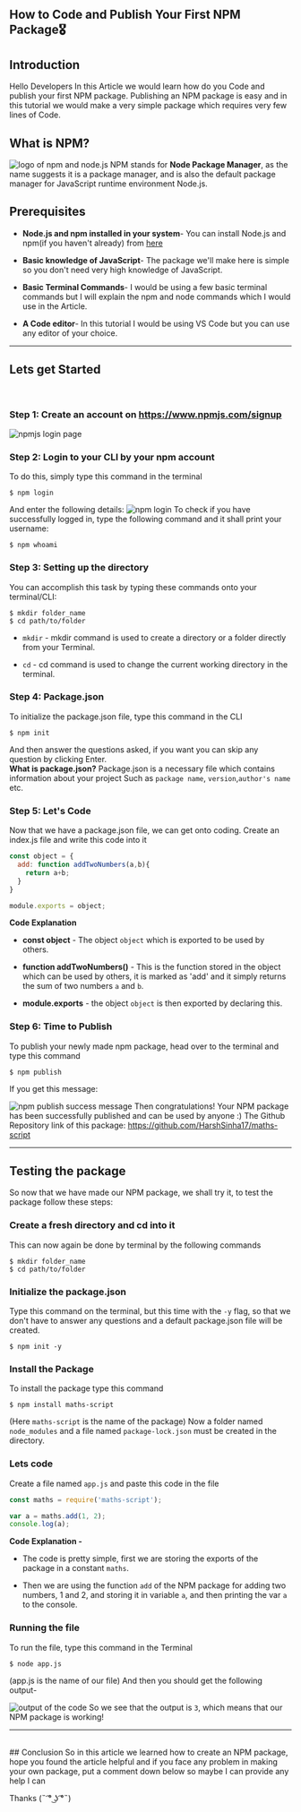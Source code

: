 ## How to Code and Publish Your First NPM Package🎖



## Introduction
Hello Developers
In this Article we would learn how do you Code and publish your first NPM package. 
Publishing an NPM package is easy and in this tutorial we would make a very simple package which requires very few lines of Code. 
## What is NPM? 
![logo of npm and node.js](https://dev-to-uploads.s3.amazonaws.com/uploads/articles/f2dlthk3cfechgkgcitq.png)
NPM stands for **Node Package Manager**, as the name suggests it is a package manager, and is also the default package manager for JavaScript runtime environment Node.js.
## Prerequisites

- **Node.js and npm installed in your system**- You can install Node.js and npm(if you haven't already) from [here](https://nodejs.org/en/download/)


- **Basic knowledge of JavaScript**- The package we'll make here is simple so you don't need very high knowledge of JavaScript. 


- **Basic Terminal Commands**- I would be using a few basic terminal commands but I will explain the npm and node commands which I would use in the Article. 


- **A Code editor**- In this tutorial I would be using VS Code but you can use any editor of your choice. 

---

## Lets get Started


<br>

### Step 1: Create an account on https://www.npmjs.com/signup
![npmjs login page](https://dev-to-uploads.s3.amazonaws.com/uploads/articles/hsjv1p7p3eced89ke46j.jpg)
<br>
### Step 2: Login to your CLI by your npm account
To do this, simply type this command in the terminal

```
$ npm login
```
And enter the following details:
![npm login](https://dev-to-uploads.s3.amazonaws.com/uploads/articles/o1um34sl46kk9yauicad.png)
To check if you have successfully logged in, type the following command and it shall print your username:

```
$ npm whoami
```
### Step 3: Setting up the directory
You can accomplish this task by typing these commands onto your terminal/CLI:

```
$ mkdir folder_name
$ cd path/to/folder
```

- `mkdir` - mkdir command is used to create a directory or a folder directly from your Terminal. 

- `cd` - cd command is used to change the current working directory in the terminal. 

### Step 4: Package.json
To initialize the package.json file, type this command in the CLI

```
$ npm init
```
And then answer the questions asked, if you want you can skip any question by clicking Enter. <br>
**What is package.json?**
Package.json is a necessary file which contains information about your project
Such as `package name`, `version`,`author's name` etc. <br>
### Step 5: Let's Code
Now that we have a package.json file, we can get onto coding. 
Create an index.js file and write this code into it

```js
const object = {
  add: function addTwoNumbers(a,b){
    return a+b;
  }
}

module.exports = object;
```
**Code Explanation**

- **const object** - The object `object` which is exported to be used by others.

- **function addTwoNumbers()** - This is the function stored in the object which can be used by others, it is marked as 'add' and it simply returns the sum of two numbers `a` and `b`.

- **module.exports** - the object `object` is then exported by declaring this.

### Step 6: Time to Publish
To publish your newly made npm package, head over to the terminal and type this command

```
$ npm publish
```
If you get this message:

![npm publish success message](https://dev-to-uploads.s3.amazonaws.com/uploads/articles/imri9xw7zxpu5eju86j1.png)
Then congratulations! Your NPM package has been successfully published and can be used by anyone :)
The Github Repository link of this package: https://github.com/HarshSinha17/maths-script
<br>

---

## Testing the package
So now that we have made our NPM package, we shall try it, to test the package follow these steps:
### Create a fresh directory and cd into it
This can now again be done by terminal by the following commands

```
$ mkdir folder_name
$ cd path/to/folder
```
### Initialize the package.json
Type this command on the terminal, but this time with the `-y` flag, so that we don't have to answer any questions and a default package.json file will be created.

```
$ npm init -y
```
### Install the Package
To install the package type this command

```
$ npm install maths-script
```
(Here `maths-script` is the name of the package)
Now a folder named `node_modules` and a file named `package-lock.json` must be created in the directory.
### Lets code
Create a file named `app.js` and paste this code in the file

```js
const maths = require('maths-script');

var a = maths.add(1, 2);
console.log(a);
```
**Code Explanation -**

- The code is pretty simple, first we are storing the exports of the package in a constant `maths`.

- Then we are using the function `add` of the NPM package for adding two numbers, 1 and 2, and storing it in variable `a`, and then printing the var `a` to the console.<br>

### Running the file
To run the file, type this command in the Terminal

```
$ node app.js
```
(app.js is the name of our file)
And then you should get the following output-

![output of the code](https://dev-to-uploads.s3.amazonaws.com/uploads/articles/805nrf8g8h7c0i2nzta5.png)
So we see that the output is `3`, which means that our NPM package is working!

---

<br>
## Conclusion
So in this article we learned how to create an NPM package, hope you found the article helpful and if you face any problem in making your own package, put a comment down below so maybe I can provide any help I can

Thanks
(˵ ͡° ͜ʖ ͡°˵)



 


